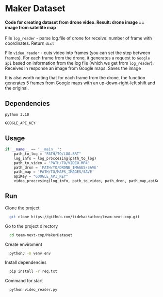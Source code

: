 # Maker Dataset

#### Code for creating dataset from drone video. Result: drone image == image from satellite map

File `log_reader` - parse log.file of drone for receive: number of frame with coordinates. Return `dict` 

File `video_reader` - cuts video into frames (you can set the step between frames). For each frame from the drone, it generates a request to `Google api` based on information from the log file (which we get from `log_reader`). Receives in response an image from Google maps. Saves the image

It is also worth noting that for each frame from the drone, the function generates 5 frames from Google maps with an up-down-right-left shift and the original.

## Dependencies
`python 3.10`

`GOOGLE_API_KEY`


## Usage

```python
if __name__ == '__main__':
    path_to_log = "PATH/TO/LOG.SRT"
    log_info = log_proccesing(path_to_log)
    path_to_video = "PATH/TO/VIDEO.MP4"
    path_dron = 'PATH/TO/DRONE_IMAGES/SAVE'
    path_map = 'PATH/TO/MAPS_IMAGES/SAVE'
    apiKey = "GOOGLE_API_KEY"
    video_proccesing(log_info, path_to_video, path_dron, path_map,apiKey)
```


## Run
Clone the project

```bash
  git clone https://github.com/tidehackathon/team-next-cop.git
```

Go to the project directory

```bash
  cd team-next-cop/MakerDataset
```
Create enviroment

```bash
  python3 -m venv env
```

Install dependencies

```bash
  pip install -r req.txt
```

Command for start

```bash
  python video_reader.py
```

